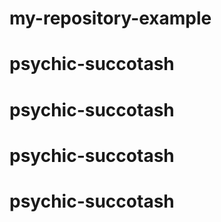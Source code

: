 # my-repository-example
# psychic-succotash
# psychic-succotash
# psychic-succotash
# psychic-succotash
